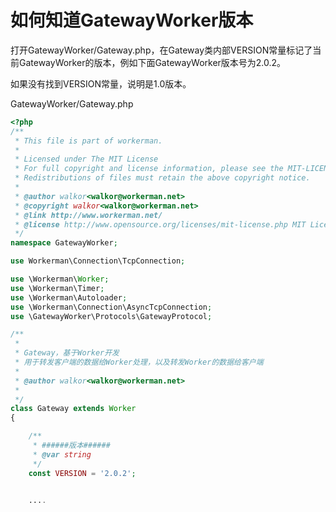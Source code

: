# 如何知道GatewayWorker版本

打开GatewayWorker/Gateway.php，在Gateway类内部VERSION常量标记了当前GatewayWorker的版本，例如下面GatewayWorker版本号为2.0.2。

如果没有找到VERSION常量，说明是1.0版本。

GatewayWorker/Gateway.php

```php
<?php
/**
 * This file is part of workerman.
 *
 * Licensed under The MIT License
 * For full copyright and license information, please see the MIT-LICENSE.txt
 * Redistributions of files must retain the above copyright notice.
 *
 * @author walkor<walkor@workerman.net>
 * @copyright walkor<walkor@workerman.net>
 * @link http://www.workerman.net/
 * @license http://www.opensource.org/licenses/mit-license.php MIT License
 */
namespace GatewayWorker;

use Workerman\Connection\TcpConnection;

use \Workerman\Worker;
use \Workerman\Timer;
use \Workerman\Autoloader;
use \Workerman\Connection\AsyncTcpConnection;
use \GatewayWorker\Protocols\GatewayProtocol;

/**
 *
 * Gateway，基于Worker开发
 * 用于转发客户端的数据给Worker处理，以及转发Worker的数据给客户端
 *
 * @author walkor<walkor@workerman.net>
 *
 */
class Gateway extends Worker
{

    /**
     * ######版本######
     * @var string
     */
    const VERSION = '2.0.2';


    ....

```
